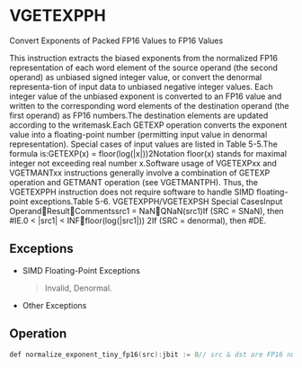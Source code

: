 # VGETEXPPH

Convert Exponents of Packed FP16 Values to FP16 Values

This instruction extracts the biased exponents from the normalized FP16 representation of each word element of the source operand (the second operand) as unbiased signed integer value, or convert the denormal representa-tion of input data to unbiased negative integer values.
Each integer value of the unbiased exponent is converted to an FP16 value and written to the corresponding word elements of the destination operand (the first operand) as FP16 numbers.The destination elements are updated according to the writemask.Each GETEXP operation converts the exponent value into a floating-point number (permitting input value in denormal representation).
Special cases of input values are listed in Table 5-5.The formula is:GETEXP(x) = floor(log(|x|))2Notation floor(x) stands for maximal integer not exceeding real number x.Software usage of VGETEXPxx and VGETMANTxx instructions generally involve a combination of GETEXP operation and GETMANT operation (see VGETMANTPH).
Thus, the VGETEXPPH instruction does not require software to handle SIMD floating-point exceptions.Table 5-6.
VGETEXPPH/VGETEXPSH Special CasesInput OperandResultCommentssrc1 = NaNQNaN(src1)If (SRC = SNaN), then #IE.0 < |src1| < INFfloor(log(|src1|)) 2If (SRC = denormal), then #DE.

## Exceptions

- SIMD Floating-Point Exceptions
  > Invalid, Denormal.
- Other Exceptions

## Operation

```C
def normalize_exponent_tiny_fp16(src):jbit := 0// src & dst are FP16 numbers with sign(1b), exp(5b) and fraction (10b) fieldsdst.exp := 1 // write bits 14:10dst.fraction := src.fraction // copy bits 9:0while jbit == 0:jbit := dst.fraction[9] // msb of the fractiondst.fraction := dst.fraction << 1dst.exp := dst.exp - 1dst.fraction := 0return dstdef getexp_fp16(src):src.sign := 0 // make positiveexponent_all_ones := (src[14:10] == 0x1F)exponent_all_zeros := (src[14:10] == 0)mantissa_all_zeros := (src[9:0] == 0)zero := exponent_all_zeros and mantissa_all_zerossignaling_bit := src[9]nan := exponent_all_ones and not(mantissa_all_zeros)snan := nan and not(signaling_bit)qnan := nan and signaling_bitpositive_infinity := not(negative) and exponent_all_ones and mantissa_all_zerosdenormal := exponent_all_zeros and not(mantissa_all_zeros)if nan:if snan:MXCSR.IE := 1return qnan(src) // convert snan to a qnanif positive_infinity:return srcif zero:return -INFif denormal:tmp := normalize_exponent_tiny_fp16(src)MXCSR.DE := 1else:tmp := srctmp := SAR(tmp, 10) // shift arithmetic rightVGETEXPPH dest{k1}, srcVL = 128, 256 or 512KL := VL/16FOR i := 0 to KL-1:IF k1[i] or *no writemask*:IF SRC is memory and (EVEX.b = 1):tsrc := src.fp16[0]ELSE:tsrc := src.fp16[i]DEST.fp16[i] := getexp_fp16(tsrc)ELSE IF *zeroing*:DEST.fp16[i] := 0//else DEST.fp16[i] remains unchangedDEST[MAXVL-1:VL] := 0 Intel C/C++ Compiler Intrinsic EquivalentVGETEXPPH __m128h _mm_getexp_ph (__m128h a);VGETEXPPH __m128h _mm_mask_getexp_ph (__m128h src, __mmask8 k, __m128h a);VGETEXPPH __m128h _mm_maskz_getexp_ph (__mmask8 k, __m128h a);VGETEXPPH __m256h _mm256_getexp_ph (__m256h a);VGETEXPPH __m256h _mm256_mask_getexp_ph (__m256h src, __mmask16 k, __m256h a);VGETEXPPH __m256h _mm256_maskz_getexp_ph (__mmask16 k, __m256h a);VGETEXPPH __m512h _mm512_getexp_ph (__m512h a);VGETEXPPH __m512h _mm512_mask_getexp_ph (__m512h src, __mmask32 k, __m512h a);VGETEXPPH __m512h _mm512_maskz_getexp_ph (__mmask32 k, __m512h a);VGETEXPPH __m512h _mm512_getexp_round_ph (__m512h a, const int sae);VGETEXPPH __m512h _mm512_mask_getexp_round_ph (__m512h src, __mmask32 k, __m512h a, const int sae);VGETEXPPH __m512h _mm512_maskz_getexp_round_ph (__mmask32 k, __m512h a, const int sae);
```
